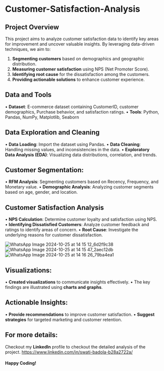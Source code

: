 # Customer-Satisfaction-Analysis

## Project Overview
This project aims to analyze customer satisfaction data to identify key areas for improvement and uncover valuable insights. By leveraging data-driven techniques, we aim to:
1) **Segmenting customers** based on demographics and geographic distribution.
2) **Measuring customer satisfaction** using NPS (Net Promoter Score).
3) **Identifying root cause** for the dissatisfaction among the customers.
4) **Providing actionable solutions** to enhance customer experience.

## Data and Tools
• **Dataset**: E-commerce dataset containing CustomerID, customer demographics, Purchase behavior, and satisfaction ratings.
• **Tools**: Python, Pandas, NumPy, Matplotlib, Seaborn

## Data Exploration and Cleaning
• **Data Loading**: Import the dataset using Pandas.
• **Data Cleaning**: Handling missing values, and inconsistencies in the data.
• **Exploratory Data Analysis (EDA)**: Visualizing data distributions, correlation, and trends.

## Customer Segmentation:
• **RFM Analysis**: Segmenting customers based on Recency, Frequency, and Monetary value.
• **Demographic Analysis**: Analyzing customer segments based on age, gender, and location.

## Customer Satisfaction Analysis
• **NPS Calculation**: Determine customer loyalty and satisfaction using NPS.
• **Identifying Dissatisfied Customers**: Analyze customer feedback and ratings to identify areas of concern.
• **Root Cause**: Investigate the underlying reasons for customer dissatisfaction.

![WhatsApp Image 2024-10-25 at 14 15 12_6d2f9c38](https://github.com/user-attachments/assets/952388d6-f8e9-4be8-9a95-9533a955c727)
![WhatsApp Image 2024-10-25 at 14 15 47_2aec12db](https://github.com/user-attachments/assets/1df42158-510b-4161-955b-a50f72889463)
![WhatsApp Image 2024-10-25 at 14 16 26_79ba4ea1](https://github.com/user-attachments/assets/157089f5-6e6b-42ef-9836-5dcc06bbbd1a)

## Visualizations:
• **Created visualizations** to communicate insights effectively.
• The key findings are illustrated using **charts and graphs**.

## Actionable Insights:
• **Provide recommendations** to improve customer satisfaction.
• **Suggest strategies** for targeted marketing and customer retention.

## For more details:
Checkout my **LinkedIn** profile to checkout the detailed analysis of the project.
https://www.linkedin.com/in/swati-badola-b28a2722a/


#### Happy Coding!
